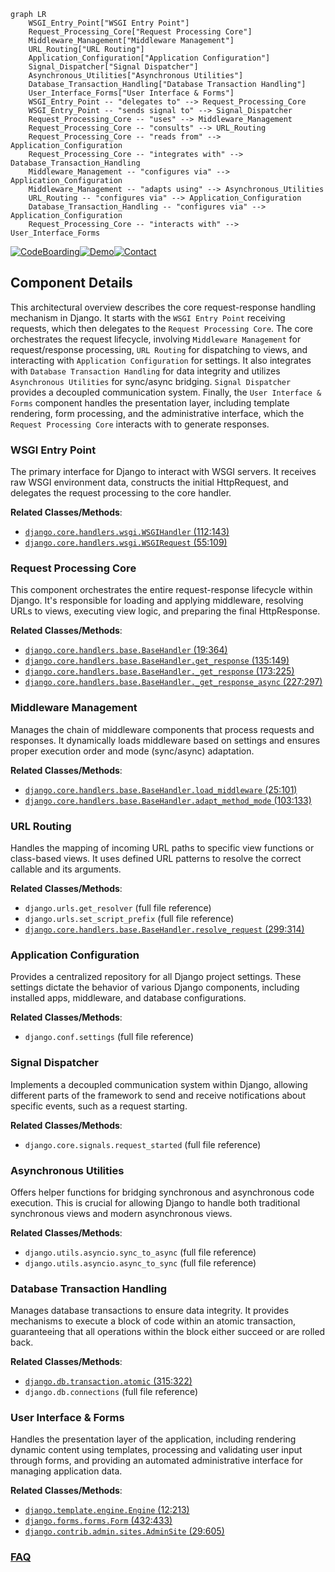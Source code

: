 ```mermaid
graph LR
    WSGI_Entry_Point["WSGI Entry Point"]
    Request_Processing_Core["Request Processing Core"]
    Middleware_Management["Middleware Management"]
    URL_Routing["URL Routing"]
    Application_Configuration["Application Configuration"]
    Signal_Dispatcher["Signal Dispatcher"]
    Asynchronous_Utilities["Asynchronous Utilities"]
    Database_Transaction_Handling["Database Transaction Handling"]
    User_Interface_Forms["User Interface & Forms"]
    WSGI_Entry_Point -- "delegates to" --> Request_Processing_Core
    WSGI_Entry_Point -- "sends signal to" --> Signal_Dispatcher
    Request_Processing_Core -- "uses" --> Middleware_Management
    Request_Processing_Core -- "consults" --> URL_Routing
    Request_Processing_Core -- "reads from" --> Application_Configuration
    Request_Processing_Core -- "integrates with" --> Database_Transaction_Handling
    Middleware_Management -- "configures via" --> Application_Configuration
    Middleware_Management -- "adapts using" --> Asynchronous_Utilities
    URL_Routing -- "configures via" --> Application_Configuration
    Database_Transaction_Handling -- "configures via" --> Application_Configuration
    Request_Processing_Core -- "interacts with" --> User_Interface_Forms
```
[![CodeBoarding](https://img.shields.io/badge/Generated%20by-CodeBoarding-9cf?style=flat-square)](https://github.com/CodeBoarding/GeneratedOnBoardings)[![Demo](https://img.shields.io/badge/Try%20our-Demo-blue?style=flat-square)](https://www.codeboarding.org/demo)[![Contact](https://img.shields.io/badge/Contact%20us%20-%20contact@codeboarding.org-lightgrey?style=flat-square)](mailto:contact@codeboarding.org)

## Component Details

This architectural overview describes the core request-response handling mechanism in Django. It starts with the `WSGI Entry Point` receiving requests, which then delegates to the `Request Processing Core`. The core orchestrates the request lifecycle, involving `Middleware Management` for request/response processing, `URL Routing` for dispatching to views, and interacting with `Application Configuration` for settings. It also integrates with `Database Transaction Handling` for data integrity and utilizes `Asynchronous Utilities` for sync/async bridging. `Signal Dispatcher` provides a decoupled communication system. Finally, the `User Interface & Forms` component handles the presentation layer, including template rendering, form processing, and the administrative interface, which the `Request Processing Core` interacts with to generate responses.

### WSGI Entry Point
The primary interface for Django to interact with WSGI servers. It receives raw WSGI environment data, constructs the initial HttpRequest, and delegates the request processing to the core handler.


**Related Classes/Methods**:

- <a href="https://github.com/django/django/blob/master/django/core/handlers/wsgi.py#L112-L143" target="_blank" rel="noopener noreferrer">`django.core.handlers.wsgi.WSGIHandler` (112:143)</a>
- <a href="https://github.com/django/django/blob/master/django/core/handlers/wsgi.py#L55-L109" target="_blank" rel="noopener noreferrer">`django.core.handlers.wsgi.WSGIRequest` (55:109)</a>


### Request Processing Core
This component orchestrates the entire request-response lifecycle within Django. It's responsible for loading and applying middleware, resolving URLs to views, executing view logic, and preparing the final HttpResponse.


**Related Classes/Methods**:

- <a href="https://github.com/django/django/blob/master/django/core/handlers/base.py#L19-L364" target="_blank" rel="noopener noreferrer">`django.core.handlers.base.BaseHandler` (19:364)</a>
- <a href="https://github.com/django/django/blob/master/django/core/handlers/base.py#L135-L149" target="_blank" rel="noopener noreferrer">`django.core.handlers.base.BaseHandler.get_response` (135:149)</a>
- <a href="https://github.com/django/django/blob/master/django/core/handlers/base.py#L173-L225" target="_blank" rel="noopener noreferrer">`django.core.handlers.base.BaseHandler._get_response` (173:225)</a>
- <a href="https://github.com/django/django/blob/master/django/core/handlers/base.py#L227-L297" target="_blank" rel="noopener noreferrer">`django.core.handlers.base.BaseHandler._get_response_async` (227:297)</a>


### Middleware Management
Manages the chain of middleware components that process requests and responses. It dynamically loads middleware based on settings and ensures proper execution order and mode (sync/async) adaptation.


**Related Classes/Methods**:

- <a href="https://github.com/django/django/blob/master/django/core/handlers/base.py#L25-L101" target="_blank" rel="noopener noreferrer">`django.core.handlers.base.BaseHandler.load_middleware` (25:101)</a>
- <a href="https://github.com/django/django/blob/master/django/core/handlers/base.py#L103-L133" target="_blank" rel="noopener noreferrer">`django.core.handlers.base.BaseHandler.adapt_method_mode` (103:133)</a>


### URL Routing
Handles the mapping of incoming URL paths to specific view functions or class-based views. It uses defined URL patterns to resolve the correct callable and its arguments.


**Related Classes/Methods**:

- `django.urls.get_resolver` (full file reference)
- `django.urls.set_script_prefix` (full file reference)
- <a href="https://github.com/django/django/blob/master/django/core/handlers/base.py#L299-L314" target="_blank" rel="noopener noreferrer">`django.core.handlers.base.BaseHandler.resolve_request` (299:314)</a>


### Application Configuration
Provides a centralized repository for all Django project settings. These settings dictate the behavior of various Django components, including installed apps, middleware, and database configurations.


**Related Classes/Methods**:

- `django.conf.settings` (full file reference)


### Signal Dispatcher
Implements a decoupled communication system within Django, allowing different parts of the framework to send and receive notifications about specific events, such as a request starting.


**Related Classes/Methods**:

- `django.core.signals.request_started` (full file reference)


### Asynchronous Utilities
Offers helper functions for bridging synchronous and asynchronous code execution. This is crucial for allowing Django to handle both traditional synchronous views and modern asynchronous views.


**Related Classes/Methods**:

- `django.utils.asyncio.sync_to_async` (full file reference)
- `django.utils.asyncio.async_to_sync` (full file reference)


### Database Transaction Handling
Manages database transactions to ensure data integrity. It provides mechanisms to execute a block of code within an atomic transaction, guaranteeing that all operations within the block either succeed or are rolled back.


**Related Classes/Methods**:

- <a href="https://github.com/django/django/blob/master/django/db/transaction.py#L315-L322" target="_blank" rel="noopener noreferrer">`django.db.transaction.atomic` (315:322)</a>
- `django.db.connections` (full file reference)


### User Interface & Forms
Handles the presentation layer of the application, including rendering dynamic content using templates, processing and validating user input through forms, and providing an automated administrative interface for managing application data.


**Related Classes/Methods**:

- <a href="https://github.com/django/django/blob/master/django/template/engine.py#L12-L213" target="_blank" rel="noopener noreferrer">`django.template.engine.Engine` (12:213)</a>
- <a href="https://github.com/django/django/blob/master/django/forms/forms.py#L432-L433" target="_blank" rel="noopener noreferrer">`django.forms.forms.Form` (432:433)</a>
- <a href="https://github.com/django/django/blob/master/django/contrib/admin/sites.py#L29-L605" target="_blank" rel="noopener noreferrer">`django.contrib.admin.sites.AdminSite` (29:605)</a>




### [FAQ](https://github.com/CodeBoarding/GeneratedOnBoardings/tree/main?tab=readme-ov-file#faq)